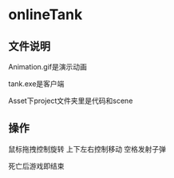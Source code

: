 # onlineTank
## 文件说明
Animation.gif是演示动画

tank.exe是客户端

Asset下project文件夹里是代码和scene

## 操作
鼠标拖拽控制旋转 上下左右控制移动 空格发射子弹

死亡后游戏即结束

